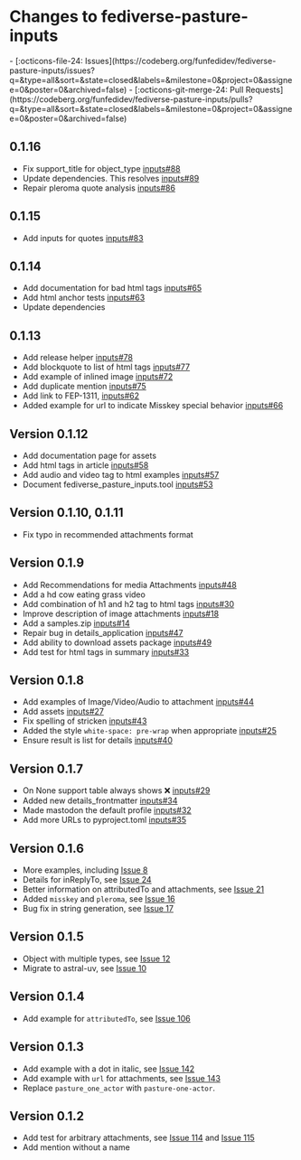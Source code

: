 # Changes to fediverse-pasture-inputs

<div class="grid cards" markdown>
- [:octicons-file-24: Issues](https://codeberg.org/funfedidev/fediverse-pasture-inputs/issues?q=&type=all&sort=&state=closed&labels=&milestone=0&project=0&assignee=0&poster=0&archived=false)
- [:octicons-git-merge-24: Pull Requests](https://codeberg.org/funfedidev/fediverse-pasture-inputs/pulls?q=&type=all&sort=&state=closed&labels=&milestone=0&project=0&assignee=0&poster=0&archived=false)
</div>

## 0.1.16

- Fix support_title for object_type [inputs#88](https://codeberg.org/funfedidev/fediverse-pasture-inputs/issues/88)
- Update dependencies. This resolves [inputs#89](https://codeberg.org/funfedidev/fediverse-pasture-inputs/issues/89)
- Repair pleroma quote analysis [inputs#86](https://codeberg.org/funfedidev/fediverse-pasture-inputs/issues/86)

## 0.1.15

- Add inputs for quotes [inputs#83](https://codeberg.org/funfedidev/fediverse-pasture-inputs/issues/83)

## 0.1.14

- Add documentation for bad html tags [inputs#65](https://codeberg.org/funfedidev/fediverse-pasture-inputs/issues/65)
- Add html anchor tests [inputs#63](https://codeberg.org/funfedidev/fediverse-pasture-inputs/issues/63)
- Update dependencies

## 0.1.13

- Add release helper [inputs#78](https://codeberg.org/funfedidev/fediverse-pasture-inputs/issues/78)
- Add blockquote to list of html tags [inputs#77](https://codeberg.org/funfedidev/fediverse-pasture-inputs/issues/77)
- Add example of inlined image [inputs#72](https://codeberg.org/funfedidev/fediverse-pasture-inputs/issues/72)
- Add duplicate mention [inputs#75](https://codeberg.org/funfedidev/fediverse-pasture-inputs/issues/75)
- Add link to FEP-1311, [inputs#62](https://codeberg.org/funfedidev/fediverse-pasture-inputs/issues/62)
- Added example for url to indicate Misskey special behavior [inputs#66](https://codeberg.org/funfedidev/fediverse-pasture-inputs/issues/66)

## Version 0.1.12

- Add documentation page for assets
- Add html tags in article [inputs#58](https://codeberg.org/funfedidev/fediverse-pasture-inputs/issues/58)
- Add audio and video tag to html examples [inputs#57](https://codeberg.org/funfedidev/fediverse-pasture-inputs/issues/57)
- Document fediverse_pasture_inputs.tool [inputs#53](https://codeberg.org/funfedidev/fediverse-pasture-inputs/issues/53)

## Version 0.1.10, 0.1.11

- Fix typo in recommended attachments format

## Version 0.1.9

- Add Recommendations for media Attachments [inputs#48](https://codeberg.org/funfedidev/fediverse-pasture-inputs/issues/48)
- Add a hd cow eating grass video
- Add combination of h1 and h2 tag to html tags [inputs#30](https://codeberg.org/funfedidev/fediverse-pasture-inputs/issues/30)
- Improve description of image attachments [inputs#18](https://codeberg.org/funfedidev/fediverse-pasture-inputs/issues/18)
- Add a samples.zip [inputs#14](https://codeberg.org/funfedidev/fediverse-pasture-inputs/issues/14)
- Repair bug in details_application [inputs#47](https://codeberg.org/funfedidev/fediverse-pasture-inputs/issues/47)
- Add ability to download assets package [inputs#49](https://codeberg.org/funfedidev/fediverse-pasture-inputs/issues/49)
- Add test for html tags in summary [inputs#33](https://codeberg.org/funfedidev/fediverse-pasture-inputs/issues/33)

## Version 0.1.8

- Add examples of Image/Video/Audio to attachment [inputs#44](https://codeberg.org/funfedidev/fediverse-pasture-inputs/issues/44)
- Add assets [inputs#27](https://codeberg.org/funfedidev/fediverse-pasture-inputs/issues/27)
- Fix spelling of stricken [inputs#43](https://codeberg.org/funfedidev/fediverse-pasture-inputs/issues/43)
- Added the style `white-space: pre-wrap` when appropriate [inputs#25](https://codeberg.org/funfedidev/fediverse-pasture-inputs/issues/25)
- Ensure result is list for details [inputs#40](https://codeberg.org/funfedidev/fediverse-pasture-inputs/issues/40)

## Version 0.1.7

- On None support table always shows ❌ [inputs#29](https://codeberg.org/funfedidev/fediverse-pasture-inputs/issues/29)
- Added new details_frontmatter [inputs#34](https://codeberg.org/funfedidev/fediverse-pasture-inputs/issues/34)
- Made mastodon the default profile [inputs#32](https://codeberg.org/funfedidev/fediverse-pasture-inputs/issues/32)
- Add more URLs to pyproject.toml [inputs#35](https://codeberg.org/funfedidev/fediverse-pasture-inputs/issues/35)

## Version 0.1.6

- More examples, including [Issue 8](https://codeberg.org/funfedidev/fediverse-pasture-inputs/issues/8)
- Details for inReplyTo, see [Issue 24](https://codeberg.org/funfedidev/fediverse-pasture-inputs/issues/24)
- Better information on attributedTo and attachments, see [Issue 21](https://codeberg.org/funfedidev/fediverse-pasture-inputs/issues/21)
- Added `misskey` and `pleroma`, see [Issue 16](https://codeberg.org/funfedidev/fediverse-pasture-inputs/issues/16)
- Bug fix in string generation, see [Issue 17](https://codeberg.org/funfedidev/fediverse-pasture-inputs/issues/17)

## Version 0.1.5

- Object with multiple types, see [Issue 12](https://codeberg.org/funfedidev/fediverse-pasture-inputs/issues/12)
- Migrate to astral-uv, see [Issue 10](https://codeberg.org/funfedidev/fediverse-pasture-inputs/issues/10)

## Version 0.1.4

- Add example for `attributedTo`, see [Issue 106](https://codeberg.org/helge/funfedidev/issues/106)

## Version 0.1.3

- Add example with a dot in italic, see [Issue 142](https://codeberg.org/helge/funfedidev/issues/142)
- Add example with `url` for attachments, see [Issue 143](https://codeberg.org/helge/funfedidev/issues/143)
- Replace `pasture_one_actor` with `pasture-one-actor`.

## Version 0.1.2

- Add test for arbitrary attachments, see [Issue 114](https://codeberg.org/helge/funfedidev/issues/114)
    and [Issue 115](https://codeberg.org/helge/funfedidev/issues/115)
- Add mention without a name

